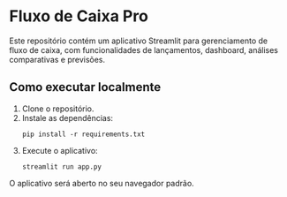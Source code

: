 # Fluxo de Caixa Pro

Este repositório contém um aplicativo Streamlit para gerenciamento de fluxo de caixa, com funcionalidades de lançamentos, dashboard, análises comparativas e previsões.

## Como executar localmente

1. Clone o repositório.
2. Instale as dependências:
   ```
   pip install -r requirements.txt
   ```
3. Execute o aplicativo:
   ```
   streamlit run app.py
   ```

O aplicativo será aberto no seu navegador padrão.
